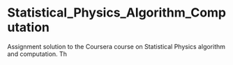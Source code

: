 # Statistical_Physics_Algorithm_Computation
Assignment solution to the Coursera course on Statistical Physics algorithm and computation.
Th
